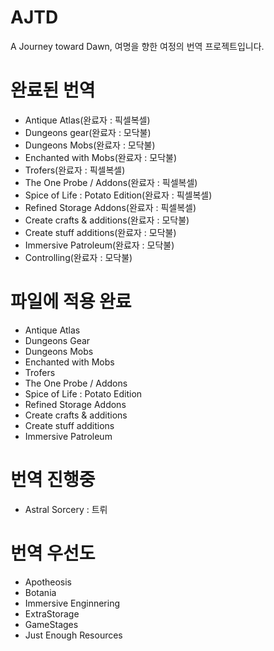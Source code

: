 # AJTD
A Journey toward Dawn, 여명을 향한 여정의 번역 프로젝트입니다.

# 완료된 번역
 - Antique Atlas(완료자 : 픽셀복셀)
 - Dungeons gear(완료자 : 모닥불)
 - Dungeons Mobs(완료자 : 모닥불)
 - Enchanted with Mobs(완료자 : 모닥불)
 - Trofers(완료자 : 픽셀복셀)
 - The One Probe / Addons(완료자 : 픽셀복셀)
 - Spice of Life : Potato Edition(완료자 : 픽셀복셀)
 - Refined Storage Addons(완료자 : 픽셀복셀)
 - Create crafts & additions(완료자 : 모닥불)
 - Create stuff additions(완료자 : 모닥불)
 - Immersive Patroleum(완료자 : 모닥불)
 - Controlling(완료자 : 모닥불)

# 파일에 적용 완료
 - Antique Atlas
 - Dungeons Gear
 - Dungeons Mobs
 - Enchanted with Mobs
 - Trofers
 - The One Probe / Addons
 - Spice of Life : Potato Edition
 - Refined Storage Addons
 - Create crafts & additions
 - Create stuff additions
 - Immersive Patroleum

# 번역 진행중
 - Astral Sorcery : 트뤼

# 번역 우선도
 - Apotheosis
 - Botania
 - Immersive Enginnering
 - ExtraStorage
 - GameStages
 - Just Enough Resources
